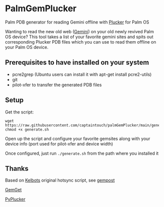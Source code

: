 # PalmGemPlucker
Palm PDB generator for reading Gemini offline with [Plucker](https://palmdb.net/app/plucker) for Palm OS

Wanting to read the new old web ([Gemini](https://gemini.circumlunar.space/docs/faq.gmi)) on your old newly revived Palm OS device?
This tool takes a list of your favorite gemini sites and spits out corresponding Plucker PDB files which you can use to read them offline on your Palm OS device.

## Prerequisites to have installed on your system
- pcre2grep (Ubuntu users can install it with apt-get install pcre2-utils)
- git
- pilot-xfer to transfer the generated PDB files

## Setup

Get the script:
```
wget https://raw.githubusercontent.com/captaintouch/palmGemPlucker/main/generate.sh
chmod +x generate.sh
```
Open up the script and configure your favorite gemsites along with your device info (port used for pilot-xfer and device width)

Once configured, just run ```./generate.sh``` from the path where you installed it

## Thanks

Based on [Kelbots](https://retro.social/@kelbot) original hotsync script, see [gempost](http://portal.mozz.us/gemini/gemini.cyberbot.space/gemlog/2023-05-26-sl10pdascript.gmi)

[GemGet](https://github.com/makew0rld/gemget)

[PyPlucker](https://github.com/lxmx/PyPlucker)
